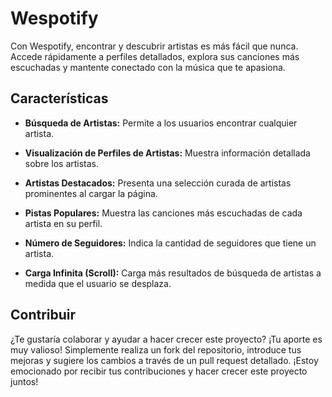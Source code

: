# Wespotify
Con Wespotify, encontrar y descubrir artistas es más fácil que nunca. Accede rápidamente a perfiles detallados, explora sus canciones más escuchadas y mantente conectado con la música que te apasiona.

## Características
- **Búsqueda de Artistas:** Permite a los usuarios encontrar cualquier artista.
  
- **Visualización de Perfiles de Artistas:** Muestra información detallada sobre los artistas.
- **Artistas Destacados:** Presenta una selección curada de artistas prominentes al cargar la página.
- **Pistas Populares:** Muestra las canciones más escuchadas de cada artista en su perfil.
- **Número de Seguidores:** Indica la cantidad de seguidores que tiene un artista.
- **Carga Infinita (Scroll):** Carga más resultados de búsqueda de artistas a medida que el usuario se desplaza.

## Contribuir
¿Te gustaría colaborar y ayudar a hacer crecer este proyecto? ¡Tu aporte es muy valioso! Simplemente realiza un fork del repositorio, introduce tus mejoras y sugiere los cambios a través de un pull request detallado. ¡Estoy emocionado por recibir tus contribuciones y hacer crecer este proyecto juntos!
